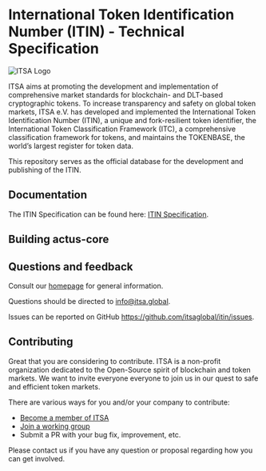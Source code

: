 # International Token Identification Number (ITIN) - Technical Specification

![ITSA Logo](https://itsa.global/wpcontent425/wp-content/uploads/2019/10/itsa_logo2.png)

ITSA aims at promoting the development and implementation of comprehensive market standards for blockchain- and DLT-based cryptographic tokens. To increase transparency and safety on global token markets, ITSA e.V. has developed and implemented the International Token Identification Number (ITIN), a unique and fork-resilient token identifier, the International Token Classification Framework (ITC), a comprehensive classification framework for tokens, and maintains the TOKENBASE, the world’s largest register for token data.

This repository serves as the official database for the development and publishing of the ITIN. 

Documentation
-------------

The ITIN Specification can be found here: [ITIN Specification](https://github.com/itsaglobal/itin/blob/main/ITIN.md).

Building actus-core
-------------

Questions and feedback
----------------------

Consult our [homepage](https://itsa.global) for general information. 

Questions should be directed to info@itsa.global.

Issues can be reported on GitHub
https://github.com/itsaglobal/itin/issues.

Contributing
------------

Great that you are considering to contribute. ITSA is a non-profit organization dedicated to the Open-Source spirit of blockchain and token markets. We want to invite everyone everyone to join us in our quest to safe and efficient token markets.

There are various ways for you and/or your company to contribute:

- [Become a member of ITSA](https://my.itsa.global/application)
- [Join a working group](https://my.itsa.global/working-group-itin)
- Submit a PR with your bug fix, improvement, etc.

Please contact us if you have any question or proposal regarding how you can get involved.
